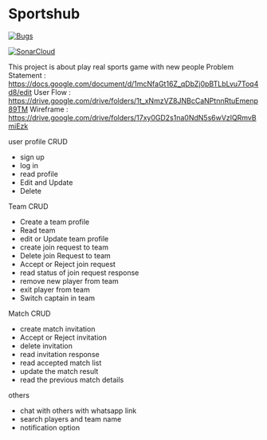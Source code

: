 # Sportshub 

[![Bugs](https://sonarcloud.io/api/project_badges/measure?project=fssa-batch3_alagappan.kumaravel__web_project&metric=bugs)](https://sonarcloud.io/summary/new_code?id=fssa-batch3_alagappan.kumaravel__web_project)

[![SonarCloud](https://sonarcloud.io/images/project_badges/sonarcloud-black.svg)](https://sonarcloud.io/summary/new_code?id=fssa-batch3_alagappan.kumaravel__web_project)

This project is about play real sports game with new people
Problem Statement : https://docs.google.com/document/d/1mcNfaGt16Z_qDbZj0pBTLbLvu7Toq4d8/edit
User Flow : https://drive.google.com/drive/folders/1t_xNmzVZ8JNBcCaNPtnnRtuEmenp89TM
Wireframe : https://drive.google.com/drive/folders/17xy0GD2s1na0NdN5s6wVzIQRmvBmiEzk

user profile CRUD
* sign up
* log in
* read profile
* Edit and Update
* Delete 

Team CRUD 

* Create a team profile
* Read team 
* edit or Update team profile
* create join request to team
* Delete join Request to team
* Accept or Reject join request
* read status of join request response
* remove new player from team
* exit player from team
* Switch captain in team


Match CRUD

* create match invitation
* Accept or Reject invitation
* delete invitation
* read invitation response 
* read accepted match list
* update the match result 
* read the previous match details

others
* chat with others with whatsapp link
* search players and team name
* notification option
